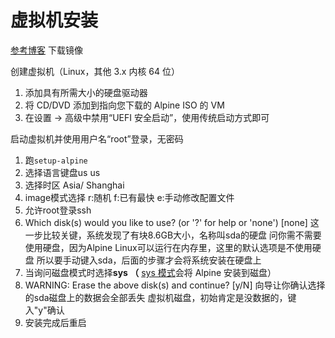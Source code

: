# 虚拟机安装

[参考博客](https://blog.csdn.net/supergao222/article/details/76222864?locationNum=6&fps=1)
下载镜像

创建虚拟机（Linux，其他 3.x 内核 64 位）

1. 添加具有所需大小的硬盘驱动器
2. 将 CD/DVD 添加到指向您下载的 Alpine ISO 的 VM
3. 在设置 -> 高级中禁用“UEFI 安全启动”，使用传统启动方式即可

启动虚拟机并使用用户名“root”登录，无密码

1. 跑`setup-alpine`
2. 选择语言键盘us us
3. 选择时区 Asia/   Shanghai
4. image模式选择 r:随机 f:已有最快 e:手动修改配置文件
5. 允许root登录ssh
6. Which disk(s) would you like to use? (or '?' for help or 'none') [none]
   这一步比较关键，系统发现了有块8.6GB大小，名称叫sda的硬盘
   问你需不需要使用硬盘，因为Alpine Linux可以运行在内存里，这里的默认选项是不使用硬盘
   所以要手动键入sda，后面的步骤才会将系统安装在硬盘上
7. 当询问磁盘模式时选择**sys （** [sys 模式](https://wiki.alpinelinux.org/wiki/Installation#System_Disk_Mode)会将 Alpine 安装到磁盘）
8. WARNING: Erase the above disk(s) and continue? [y/N] 向导让你确认选择的sda磁盘上的数据会全部丢失 虚拟机磁盘，初始肯定是没数据的，键入"y"确认
9. 安装完成后重启

